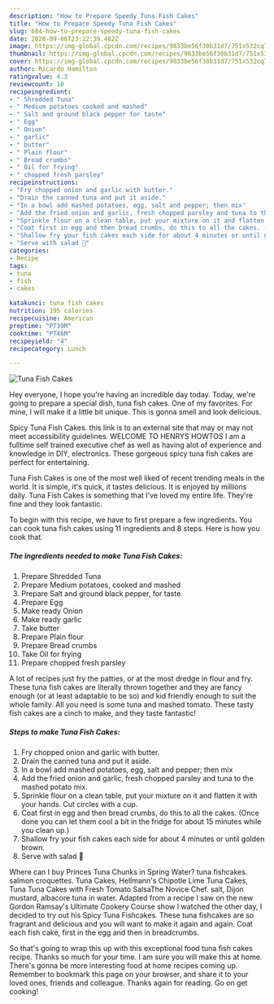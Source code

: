 ```yaml
---
description: "How to Prepare Speedy Tuna Fish Cakes"
title: "How to Prepare Speedy Tuna Fish Cakes"
slug: 684-how-to-prepare-speedy-tuna-fish-cakes
date: 2020-09-06T23:22:39.482Z
image: https://img-global.cpcdn.com/recipes/9833be56f30b31d7/751x532cq70/tuna-fish-cakes-recipe-main-photo.jpg
thumbnail: https://img-global.cpcdn.com/recipes/9833be56f30b31d7/751x532cq70/tuna-fish-cakes-recipe-main-photo.jpg
cover: https://img-global.cpcdn.com/recipes/9833be56f30b31d7/751x532cq70/tuna-fish-cakes-recipe-main-photo.jpg
author: Ricardo Hamilton
ratingvalue: 4.3
reviewcount: 10
recipeingredient:
- " Shredded Tuna"
- " Medium potatoes cooked and mashed"
- " Salt and ground black pepper for taste"
- " Egg"
- " Onion"
- " garlic"
- " butter"
- " Plain flour"
- " Bread crumbs"
- " Oil for frying"
- " chopped fresh parsley"
recipeinstructions:
- "Fry chopped onion and garlic with butter."
- "Drain the canned tuna and put it aside."
- "In a bowl add mashed potatoes, egg, salt and pepper; then mix"
- "Add the fried onion and garlic, fresh chopped parsley and tuna to the mashed potato mix."
- "Sprinkle flour on a clean table, put your mixture on it and flatten it with your hands. Cut circles with a cup."
- "Coat first in egg and then bread crumbs, do this to all the cakes. (Once done you can let them cool a bit in the fridge for about 15 minutes while you clean up.)"
- "Shallow fry your fish cakes each side for about 4 minutes or until golden brown."
- "Serve with salad 🥗"
categories:
- Recipe
tags:
- tuna
- fish
- cakes

katakunci: tuna fish cakes 
nutrition: 195 calories
recipecuisine: American
preptime: "PT39M"
cooktime: "PT46M"
recipeyield: "4"
recipecategory: Lunch

---
```



![Tuna Fish Cakes](https://img-global.cpcdn.com/recipes/9833be56f30b31d7/751x532cq70/tuna-fish-cakes-recipe-main-photo.jpg)

Hey everyone, I hope you're having an incredible day today. Today, we're going to prepare a special dish, tuna fish cakes. One of my favorites. For mine, I will make it a little bit unique. This is gonna smell and look delicious.

Spicy Tuna Fish Cakes. this link is to an external site that may or may not meet accessibility guidelines. WELCOME TO HENRYS HOWTOS I am a fulltime self trained executive chef as well as having alot of experience and knowledge in DIY, electronics. These gorgeous spicy tuna fish cakes are perfect for entertaining.

Tuna Fish Cakes is one of the most well liked of recent trending meals in the world. It is simple, it's quick, it tastes delicious. It is enjoyed by millions daily. Tuna Fish Cakes is something that I've loved my entire life. They're fine and they look fantastic.


To begin with this recipe, we have to first prepare a few ingredients. You can cook tuna fish cakes using 11 ingredients and 8 steps. Here is how you cook that.

<!--inarticleads1-->

##### The ingredients needed to make Tuna Fish Cakes:

1. Prepare  Shredded Tuna
1. Prepare  Medium potatoes, cooked and mashed
1. Prepare  Salt and ground black pepper, for taste
1. Prepare  Egg
1. Make ready  Onion
1. Make ready  garlic
1. Take  butter
1. Prepare  Plain flour
1. Prepare  Bread crumbs
1. Take  Oil for frying
1. Prepare  chopped fresh parsley


A lot of recipes just fry the patties, or at the most dredge in flour and fry. These tuna fish cakes are literally thrown together and they are fancy enough (or at least adaptable to be so) and kid friendly enough to suit the whole family. All you need is some tuna and mashed tomato. These tasty fish cakes are a cinch to make, and they taste fantastic! 

<!--inarticleads2-->

##### Steps to make Tuna Fish Cakes:

1. Fry chopped onion and garlic with butter.
1. Drain the canned tuna and put it aside.
1. In a bowl add mashed potatoes, egg, salt and pepper; then mix
1. Add the fried onion and garlic, fresh chopped parsley and tuna to the mashed potato mix.
1. Sprinkle flour on a clean table, put your mixture on it and flatten it with your hands. Cut circles with a cup.
1. Coat first in egg and then bread crumbs, do this to all the cakes. (Once done you can let them cool a bit in the fridge for about 15 minutes while you clean up.)
1. Shallow fry your fish cakes each side for about 4 minutes or until golden brown.
1. Serve with salad 🥗


Where can I buy Princes Tuna Chunks in Spring Water? tuna fishcakes. salmon croquettes. Tuna Cakes, Hellmann&#39;s Chipotle Lime Tuna Cakes, Tuna Tuna Cakes with Fresh Tomato SalsaThe Novice Chef. salt, Dijon mustard, albacore tuna in water. Adapted from a recipe I saw on the new Gordon Ramsay&#39;s Ultimate Cookery Course show I watched the other day, I decided to try out his Spicy Tuna Fishcakes. These tuna fishcakes are so fragrant and delicious and you will want to make it again and again. Coat each fish cake, first in the egg and then in breadcrumbs. 

So that's going to wrap this up with this exceptional food tuna fish cakes recipe. Thanks so much for your time. I am sure you will make this at home. There's gonna be more interesting food at home recipes coming up. Remember to bookmark this page on your browser, and share it to your loved ones, friends and colleague. Thanks again for reading. Go on get cooking!
